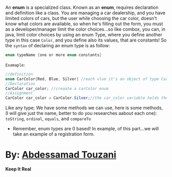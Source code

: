 An **enum** is a specialized class.
Known as an **enum**, requires declaration and definition like a class.
You are managing a car dealership, and you have limited colors of cars, but the user while choosing the car color, doesn't know what colors are available, so when he's filling out the form, you must as a developer/manager limit the color choices...so like combox, you can, in java, limit color choices by using an enum Type, where you define another type in this case `Color`, and you define also its values, that are constants!
So the `syntax` of declaring an enum type is as follow:

```java
enum typeName {one or more enum constants}
```

`Examaple`:

```java
//definition
enum CarColor{Red, Blue, Silver} //each vlue it's an object of type CarColor
//Declaration
CarColor car_color; //creaate a carColor enum
//Assignment
CarColor car_color = CarColor.Silver;//the car_color variable holds the adress of the CarColor.Silver
```

Like any type; We have some methods we can use, here is some methods, (I will give just the name, better to do you researches aabout each one): `toString`, `ordinal`, `equals`, and `compareTo`

- Remember, enum types are 0 based!
  In example, of this part...we will take an example of a registration form.

# By: **[Abdessamad Touzani](https://www.linkedin.com/in/abdessamadtouzani/)**

**Keep It Real**
